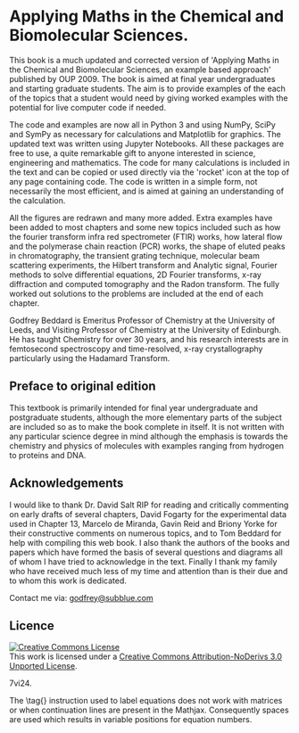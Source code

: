 

# Applying Maths in the Chemical and Biomolecular Sciences.

This book is a much updated and corrected version of 'Applying Maths in the Chemical and Biomolecular Sciences, an example based approach' published by OUP 2009. The book is aimed at final year undergraduates and starting graduate students. The aim is to provide examples of the each of the topics that a student would need by giving worked examples with the potential for live computer code if needed.

The code and examples are now all in Python 3 and using NumPy, SciPy and SymPy as necessary for calculations and Matplotlib for graphics. The updated text was written using Jupyter Notebooks. All these packages are free to use, a quite remarkable gift to anyone interested in science, engineering and mathematics. The code for many calculations is included in the text and can be copied or used directly via the 'rocket' icon at the top of any page containing code. The code is written in a simple form, not necessarily the most efficient, and is aimed at gaining an understanding of the calculation.

All the figures are redrawn and many more added. Extra examples have been added to most chapters and some new topics included such as how the fourier transform infra red spectrometer (FTIR) works, how lateral flow and the polymerase chain reaction (PCR) works, the shape of eluted peaks in chromatography, the transient grating technique, molecular beam scattering experiments, the Hilbert transform and Analytic signal, Fourier methods to solve differential equations, 2D Fourier transforms, x-ray diffraction and computed tomography and the Radon transform. The fully worked out solutions to the problems are included at the end of each chapter. 

Godfrey Beddard is Emeritus Professor of Chemistry at the University of Leeds, and Visiting Professor of Chemistry at the University of Edinburgh. He has taught Chemistry for over 30 years, and his research interests are in femtosecond spectroscopy and time-resolved, x-ray crystallography particularly using the Hadamard Transform.

## Preface to original edition

This textbook is primarily intended for final year undergraduate and postgraduate students, although the more elementary parts of the subject are included so as to make the book complete in itself. It is not written with any particular science degree in mind although the emphasis is towards the chemistry and physics of molecules with examples ranging from hydrogen to proteins and DNA.

## Acknowledgements

I would like to thank Dr. David Salt RIP for reading and critically commenting on early drafts of several chapters, David Fogarty for the experimental data used in Chapter 13,  Marcelo de Miranda, Gavin Reid and Briony Yorke for their constructive comments on numerous topics, and to Tom Beddard for help with compiling this web book. I also thank the authors of the books and papers which have formed the basis of several questions and diagrams all of whom I have tried to acknowledge in the text. Finally I thank my family who have received much less of my time and attention than is their due and to whom this work is dedicated.

Contact me via: <a href="&#109;&#97;&#105;&#108;&#116;&#111;&#58;&#103;&#111;&#100;&#102;&#114;&#101;&#121;&#64;&#115;&#117;&#98;&#98;&#108;&#117;&#101;&#46;&#99;&#111;&#109;">&#103;&#111;&#100;&#102;&#114;&#101;&#121;&#64;&#115;&#117;&#98;&#98;&#108;&#117;&#101;&#46;&#99;&#111;&#109;</a>

## Licence 

<a rel="license" href="https://eur03.safelinks.protection.outlook.com/?url=http%3A%2F%2Fcreativecommons.org%2Flicenses%2Fby-nd%2F3.0%2F&amp;data=05%7C01%7CG.S.Beddard%40leeds.ac.uk%7Cce185818f74a491cf66b08daac6ae9f7%7Cbdeaeda8c81d45ce863e5232a535b7cb%7C1%7C0%7C638011872572578072%7CUnknown%7CTWFpbGZsb3d8eyJWIjoiMC4wLjAwMDAiLCJQIjoiV2luMzIiLCJBTiI6Ik1haWwiLCJXVCI6Mn0%3D%7C3000%7C%7C%7C&amp;sdata=eZGtZPkaspb1wnZAz89SzuxrExpc3dfIDWu8DN%2BTaGw%3D&amp;reserved=0"><img alt="Creative Commons License" style="border-width:0" src="https://eur03.safelinks.protection.outlook.com/?url=https%3A%2F%2Fi.creativecommons.org%2Fl%2Fby-nd%2F3.0%2F88x31.png&amp;data=05%7C01%7CG.S.Beddard%40leeds.ac.uk%7Cce185818f74a491cf66b08daac6ae9f7%7Cbdeaeda8c81d45ce863e5232a535b7cb%7C1%7C0%7C638011872572578072%7CUnknown%7CTWFpbGZsb3d8eyJWIjoiMC4wLjAwMDAiLCJQIjoiV2luMzIiLCJBTiI6Ik1haWwiLCJXVCI6Mn0%3D%7C3000%7C%7C%7C&amp;sdata=geEzVQk994lIjTPodr8VDtGMnjLBH7vkZinGFOKED0E%3D&amp;reserved=0" /></a><br />This work is licensed under a <a rel="license" href="https://eur03.safelinks.protection.outlook.com/?url=http%3A%2F%2Fcreativecommons.org%2Flicenses%2Fby-nd%2F3.0%2F&amp;data=05%7C01%7CG.S.Beddard%40leeds.ac.uk%7Cce185818f74a491cf66b08daac6ae9f7%7Cbdeaeda8c81d45ce863e5232a535b7cb%7C1%7C0%7C638011872572578072%7CUnknown%7CTWFpbGZsb3d8eyJWIjoiMC4wLjAwMDAiLCJQIjoiV2luMzIiLCJBTiI6Ik1haWwiLCJXVCI6Mn0%3D%7C3000%7C%7C%7C&amp;sdata=eZGtZPkaspb1wnZAz89SzuxrExpc3dfIDWu8DN%2BTaGw%3D&amp;reserved=0">Creative Commons Attribution-NoDerivs 3.0 Unported License</a>.

7vi24.

The \tag{} instruction used to label equations does not work with matrices or when continuation lines are present in the Mathjax. Consequently spaces are used which results in variable positions for equation numbers.
